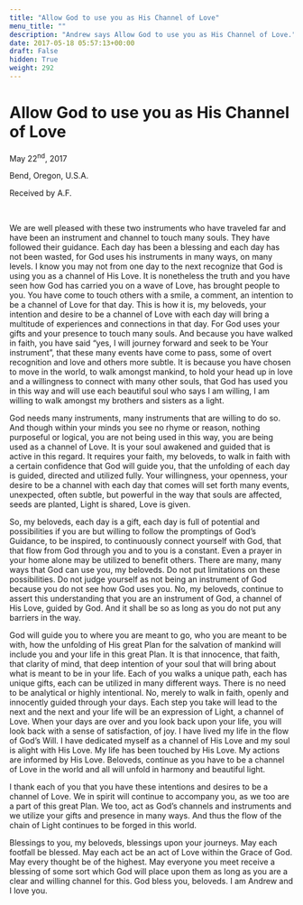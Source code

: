 ```yaml
---
title: "Allow God to use you as His Channel of Love"
menu_title: ""
description: "Andrew says Allow God to use you as His Channel of Love."
date: 2017-05-18 05:57:13+00:00
draft: False
hidden: True
weight: 292
---
```

# Allow God to use you as His Channel of Love

May 22<sup>nd</sup>, 2017

Bend, Oregon, U.S.A.

Received by A.F.

 

We are well pleased with these two instruments who have traveled far and have been an instrument and channel to touch many souls. They have followed their guidance. Each day has been a blessing and each day has not been wasted, for God uses his instruments in many ways, on many levels. I know you may not from one day to the next recognize that God is using you as a channel of His Love. It is nonetheless the truth and you have seen how God has carried you on a wave of Love, has brought people to you. You have come to touch others with a smile, a comment, an intention to be a channel of Love for that day. This is how it is, my beloveds, your intention and desire to be a channel of Love with each day will bring a multitude of experiences and connections in that day. For God uses your gifts and your presence to touch many souls. And because you have walked in faith, you have said “yes, I will journey forward and seek to be Your instrument”, that these many events have come to pass, some of overt recognition and love and others more subtle. It is because you have chosen to move in the world, to walk amongst mankind, to hold your head up in love and a willingness to connect with many other souls, that God has used you in this way and will use each beautiful soul who says I am willing, I am willing to walk amongst my brothers and sisters as a light. 

God needs many instruments, many instruments that are willing to do so. And though within your minds you see no rhyme or reason, nothing purposeful or logical, you are not being used in this way, you are being used as a channel of Love. It is your soul awakened and guided that is active in this regard. It requires your faith, my beloveds, to walk in faith with a certain confidence that God will guide you, that the unfolding of each day is guided, directed and utilized fully. Your willingness, your openness, your desire to be a channel with each day that comes will set forth many events, unexpected, often subtle, but powerful in the way that souls are affected, seeds are planted, Light is shared, Love is given. 

So, my beloveds, each day is a gift, each day is full of potential and possibilities if you are but willing to follow the promptings of God’s Guidance, to be inspired, to continuously connect yourself with God, that that flow from God through you and to you is a constant. Even a prayer in your home alone may be utilized to benefit others. There are many, many ways that God can use you, my beloveds. Do not put limitations on these possibilities. Do not judge yourself as not being an instrument of God because you do not see how God uses you. No, my beloveds, continue to assert this understanding that you are an instrument of God, a channel of His Love, guided by God. And it shall be so as long as you do not put any barriers in the way. 

God will guide you to where you are meant to go, who you are meant to be with, how the unfolding of His great Plan for the salvation of mankind will include you and your life in this great Plan. It is that innocence, that faith, that clarity of mind, that deep intention of your soul that will bring about what is meant to be in your life. Each of you walks a unique path, each has unique gifts, each can be utilized in many different ways. There is no need to be analytical or highly intentional. No, merely to walk in faith, openly and innocently guided through your days. Each step you take will lead to the next and the next and your life will be an expression of Light, a channel of Love. When your days are over and you look back upon your life, you will look back with a sense of satisfaction, of joy. I have lived my life in the flow of God’s Will. I have dedicated myself as a channel of His Love and my soul is alight with His Love. My life has been touched by His Love. My actions are informed by His Love. Beloveds, continue as you have to be a channel of Love in the world and all will unfold in harmony and beautiful light. 

I thank each of you that you have these intentions and desires to be a channel of Love. We in spirit will continue to accompany you, as we too are a part of this great Plan. We too, act as God’s channels and instruments and we utilize your gifts and presence in many ways. And thus the flow of the chain of Light continues to be forged in this world. 

Blessings to you, my beloveds, blessings upon your journeys. May each footfall be blessed. May each act be an act of Love within the Grace of God. May every thought be of the highest. May everyone you meet receive a blessing of some sort which God will place upon them as long as you are a clear and willing channel for this. God bless you, beloveds. I am Andrew and I love you.